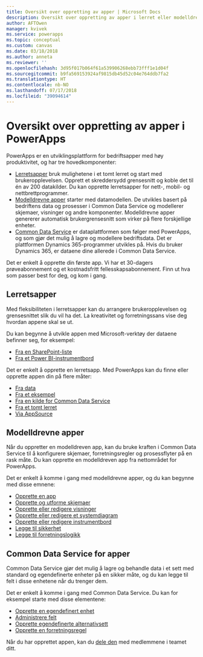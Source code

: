 ```yaml
---
title: Oversikt over oppretting av apper | Microsoft Docs
description: Oversikt over oppretting av apper i lerret eller modelldreven modus med Common Data Service
author: AFTOwen
manager: kvivek
ms.service: powerapps
ms.topic: conceptual
ms.custom: canvas
ms.date: 03/18/2018
ms.author: anneta
ms.reviewer: ''
ms.openlocfilehash: 3d95f017b064f61a539906268ebb73fff1e1d04f
ms.sourcegitcommit: b9fa569153924af9815db45d52c04e764ddb7fa2
ms.translationtype: HT
ms.contentlocale: nb-NO
ms.lasthandoff: 07/17/2018
ms.locfileid: "39094614"
---
```

# <a name="overview-of-creating-apps-in-powerapps"></a>Oversikt over oppretting av apper i PowerApps
PowerApps er en utviklingsplattform for bedriftsapper med høy produktivitet, og har tre hovedkomponenter:

- [Lerretsapper](canvas-apps/getting-started.md) bruk mulighetene i et tomt lerret og start med brukeropplevelsen. Opprett et skreddersydd grensesnitt og koble det til én av 200 datakilder. Du kan opprette lerretsapper for nett-, mobil- og nettbrettprogrammer.
- [Modelldrevne apper](model-driven-apps/model-driven-app-overview.md) starter med datamodellen. De utvikles basert på bedriftens data og prosesser i Common Data Service og modellerer skjemaer, visninger og andre komponenter. Modelldrevne apper genererer automatisk brukergrensesnitt som virker på flere forskjellige enheter.
- [Common Data Service](common-data-service/data-platform-intro.md) er dataplattformen som følger med PowerApps, og som gjør det mulig å lagre og modellere bedriftsdata. Det er plattformen Dynamics 365-programmer utvikles på. Hvis du bruker Dynamics 365, er dataene dine allerede i Common Data Service.

Det er enkelt å opprette din første app. Vi har et 30-dagers prøveabonnement og et kostnadsfritt fellesskapsabonnement. Finn ut hva som passer best for deg, og kom i gang.

## <a name="canvas-apps"></a>Lerretsapper
Med fleksibiliteten i lerretsapper kan du arrangere brukeropplevelsen og grensesnittet slik du vil ha det. La kreativitet og forretningssans vise deg hvordan appene skal se ut.

Du kan begynne å utvikle appen med Microsoft-verktøy der dataene befinner seg, for eksempel:

- [Fra en SharePoint-liste](canvas-apps/generate-app-from-sharepoint-list-interface.md)
- [Fra et Power BI-instrumentbord](canvas-apps/embed-powerapps-powerbi.md)

Det er enkelt å opprette en lerretsapp. Med PowerApps kan du finne eller opprette appen din på flere måter:

- [Fra data](canvas-apps/app-from-sharepoint.md)
- [Fra et eksempel](canvas-apps/open-and-run-a-sample-app.md)
- [Fra en kilde for Common Data Service](canvas-apps/data-platform-create-app.md)
- [Fra et tomt lerret](canvas-apps/data-platform-create-app-scratch.md)
- [Via AppSource](../user/app-source.md)

## <a name="model-driven-apps"></a>Modelldrevne apper
Når du oppretter en modelldreven app, kan du bruke kraften i Common Data Service til å konfigurere skjemaer, forretningsregler og prosessflyter på en rask måte. Du kan opprette en modelldreven app fra nettområdet for PowerApps.

Det er enkelt å komme i gang med modelldrevne apper, og du kan begynne med disse emnene:

- [Opprette en app](https://docs.microsoft.com/dynamics365/customer-engagement/customize/create-edit-app)
- [Opprette og utforme skjemaer](https://docs.microsoft.com/dynamics365/customer-engagement/customize/create-design-forms)
- [Opprette eller redigere visninger](https://docs.microsoft.com/dynamics365/customer-engagement/customize/create-edit-views)
- [Opprette eller redigere et systemdiagram](https://docs.microsoft.com/dynamics365/customer-engagement/customize/create-edit-system-chart)
- [Opprette eller redigere instrumentbord](https://docs.microsoft.com/dynamics365/customer-engagement/customize/create-edit-dashboards)
- [Legge til sikkerhet](https://docs.microsoft.com/dynamics365/customer-engagement/customize/manage-access-apps-security-roles)
- [Legge til forretningslogikk](https://docs.microsoft.com/dynamics365/customer-engagement/customize/guide-staff-through-common-tasks-processes)

## <a name="common-data-service-for-apps"></a>Common Data Service for apper
Common Data Service gjør det mulig å lagre og behandle data i et sett med standard og egendefinerte enheter på en sikker måte, og du kan legge til felt i disse enhetene når du trenger dem.

Det er enkelt å komme i gang med Common Data Service. Du kan for eksempel starte med disse elementene:
- [Opprette en egendefinert enhet](common-data-service/data-platform-create-entity.md)
- [Administrere felt](common-data-service/data-platform-manage-fields.md)
- [Opprette egendefinerte alternativsett](common-data-service/custom-picklists.md)
- [Opprette en forretningsregel](https://docs.microsoft.com/dynamics365/customer-engagement/customize/create-business-rules-recommendations-apply-logic-form)

Når du har opprettet appen, kan du [dele den](canvas-apps/share-app.md) med medlemmene i teamet ditt.




